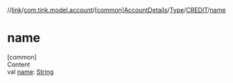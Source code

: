 //[link](../../../../index.md)/[com.tink.model.account](../../../index.md)/[[common]AccountDetails](../../index.md)/[Type](../index.md)/[CREDIT](index.md)/[name](name.md)



# name  
[common]  
Content  
val [name](name.md): [String](https://kotlinlang.org/api/latest/jvm/stdlib/kotlin/-string/index.html)  




